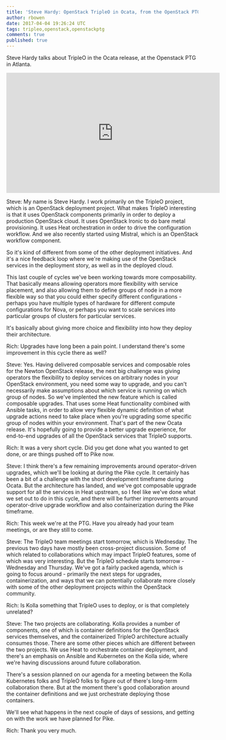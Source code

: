 ```yaml
---
title: 'Steve Hardy: OpenStack TripleO in Ocata, from the OpenStack PTG in Atlanta'
author: rbowen
date: 2017-04-04 19:26:24 UTC
tags: tripleo,openstack,openstackptg
comments: true
published: true
---
```


Steve Hardy talks about TripleO in the Ocata release, at the Openstack PTG in Atlanta.

<iframe width="560" height="315" src="https://www.youtube.com/embed/ban0Z7Cojfg?list=PLOuHvpVx7kYksG0NFaCaQsSkrUlj3Oq4S" frameborder="0" allowfullscreen></iframe>

Steve: My name is Steve Hardy. I work primarily on the TripleO project, which is an OpenStack deployment project. What makes TripleO interesting is that it uses OpenStack components primarily in order to deploy a production OpenStack cloud. It uses OpenStack Ironic to do bare metal provisioning. It uses Heat orchestration in order to drive the configuration workflow. And we also recently started using Mistral, which is an OpenStack workflow component.

So it's kind of different from some of the other deployment initiatives. And it's a nice feedback loop where we're making use of the OpenStack services in the  deployment story, as well as in the deployed cloud.

This last couple of cycles we've been working towards more composability. That basically means allowing operators more flexibility with service placement, and also  allowing them to define groups of node in a more flexible way so that you could either specify different configurations - perhaps you have multiple types of hardware for different compute configurations for Nova, or perhaps you want to scale services into particular groups of clusters for particular services.

It's basically about giving more choice and flexibility into how they deploy their architecture. 

Rich: Upgrades have long been a pain point. I understand there's some improvement in this cycle there as well?

Steve: Yes. Having delivered composable services and composable roles for the Newton OpenStack release, the next big challenge was giving operators the flexibility to deploy services on arbitrary nodes in your OpenStack environment, you need some way to upgrade, and you can't necessarily make assumptions about which service is running on which group of nodes.  So we've implented the new feature which is called composable upgrades. That uses some Heat functionality combined with Ansible tasks, in order to allow very flexible dynamic definition of what upgrade actions need to take place when you're upgrading some specific group of nodes within your environment. That's part of the new Ocata release. It's hopefully going to provide a better upgrade experience, for end-to-end upgrades of all the OpenStack services that TripleO supports.

Rich: It was a very short cycle. Did you get done what you wanted to get done, or are things pushed off to Pike now.

Steve: I think there's a few remaining improvements around operator-driven upgrades, which we'll be looking at during the Pike cycle. It certainly has been a bit of a challenge with the short development timeframe during Ocata. But the architecture has landed, and we've got composable upgrade support for all the services in Heat upstream, so I feel like we've done what we set out to do in this cycle,  and there will be further improvements around operator-drive upgrade workflow and also containerization during the Pike timeframe.

Rich: This week we're at the PTG. Have you already had your team meetings, or are they still to come.

Steve: The TripleO team meetings start tomorrow, which is Wednesday. The previous two days have mostly been cross-project discussion. Some of which related to collaborations which may impact TripleO features, some of which was very interesting. But the TripleO schedule starts tomorrow - Wednesday and Thursday. We've got a fairly packed agenda, which is going to focus around - primarily the next steps for upgrades, containerization, and ways that we can potentially collaborate more closely with some of the other deployment projects within the OpenStack community.

Rich: Is Kolla something that TripleO uses to deploy, or is that completely unrelated?

Steve: The two projects are collaborating. Kolla provides a number of components, one of which is container definitions for the OpenStack services themselves, and the containerized TripleO architecture actually consumes those.  There are some other pieces which are different between the two projects. We use Heat to orchestrate container deployment, and there's an emphasis on Ansible and Kubernetes on the Kolla side, where we're having discussions around future collaboration.

There's a session planned on our agenda for a meeting between the Kolla Kubernetes folks and TripleO folks to figure out of there's long-term collaboration there. But at the moment there's good collaboration around the container definitions and we just orchestrate deploying those containers.

We'll see what happens in the next  couple of days of sessions, and getting on with the work we have planned for Pike.

Rich: Thank you very much.

